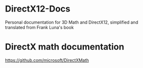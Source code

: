 # DirectX12-Docs
Personal documentation for 3D Math and DirectX12, simplified and translated from Frank Luna's book

# DirectX math documentation
https://github.com/microsoft/DirectXMath
